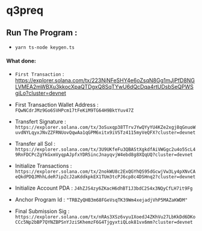 # q3preq


## Run The Program :
- `yarn ts-node keygen.ts` 



#### What done:
- `First Transaction` : https://explorer.solana.com/tx/223NjNFeSHY4e6oZsqN8Gg1mJjPfD8NGLVMEA2mWBXu3kkocXpaQTDgxQ8SqTYwU6dQcDqa4rtUDsbSeQPWSgiLo?cluster=devnet

- First Transaction Wallet Address : `FQwNCdrJMz9Go6SVHPcm17tFeKiM9TG64H9BktYuv47Z`



- Transfert Signature : `https://explorer.solana.com/tx/3oSuxqp38TTrvJYwQYyYU4KZe2xgj8qGnuoWuvdNYLqyxJNvZZFRNUovQqwAa1qGPM6xitx9iVSTz4115myVeQFX?cluster=devnet`


- Transfer all Sol : `https://explorer.solana.com/tx/3U9UKfeFu3QBAStXgkdfAiVWGgc2u4o5ScL49RnFDCPcZgYkGxmVyqpAJpfxYDR5incJnayqvjW4ebd8g8XQqUQ?cluster=devnet`


- Initialize Transactions : `https://explorer.solana.com/tx/2nokWU8c2ExQGYhQS95dGcwjVw3Ly4pXNvCAeQkdPDQJMhhLdeR7ipZcJ2aKddkpkEX1TUm3tcPJ6cp8c4DSHnq2?cluster=devnet`


- Initialize Account PDA : `J4hZJS4zy6ZKacH6dhBT1J3bdC2S4x3NQyCfLH7it9Fg` 


- Anchor Program Id : `"TRBZyQHB3m68FGeVsqTK39Wm4xejadjVhP5MAZaKWDM"`



- Final Submission Sig : `https://explorer.solana.com/tx/nRAs3XSz6vyu1XoedJ4ZKhVu27LbKkDd6DKoCCc5Np2bBP7QYNZBPSnYJziSKhemzF6G4TjgyxtiQLok81vx6mm?cluster=devnet`